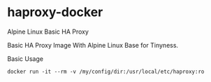 # haproxy-docker

Alpine Linux Basic HA Proxy 

Basic HA Proxy Image With Alpine Linux Base for Tinyness.

Basic Usage

```docker run -it --rm -v /my/config/dir:/usr/local/etc/haproxy:ro```